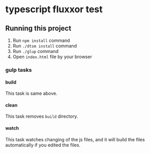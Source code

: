 # typescript fluxxor test

## Running this project

1. Run `npm install` command
1. Run `./dtsm install` command
1. Run `./glup` command
1. Open `index.html` file by your browser

### gulp tasks

#### build

This task is same above.

#### clean

This task removes `build` directory.

#### watch

This task watches changing of the js files, and it will build the files automatically if you edited the files.
